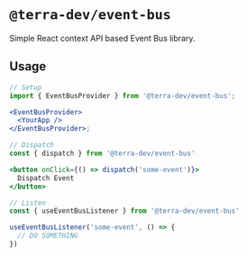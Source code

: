 # `@terra-dev/event-bus`

Simple React context API based Event Bus library.

## Usage

```jsx
// Setup
import { EventBusProvider } from '@terra-dev/event-bus';

<EventBusProvider>
  <YourApp />
</EventBusProvider>;
```

```jsx
// Dispatch
const { dispatch } from '@terra-dev/event-bus'

<button onClick={() => dispatch('some-event')}>
  Dispatch Event
</button>
```

```jsx
// Listen
const { useEventBusListener } from '@terra-dev/event-bus'

useEventBusListener('some-event', () => {
  // DO SOMETHING
})
```
